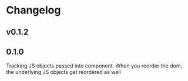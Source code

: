 Changelog
=========

## v0.1.2

## 0.1.0

Tracking JS objects passed into component.
When you reorder the dom, the underlying JS objects get reordered as well
